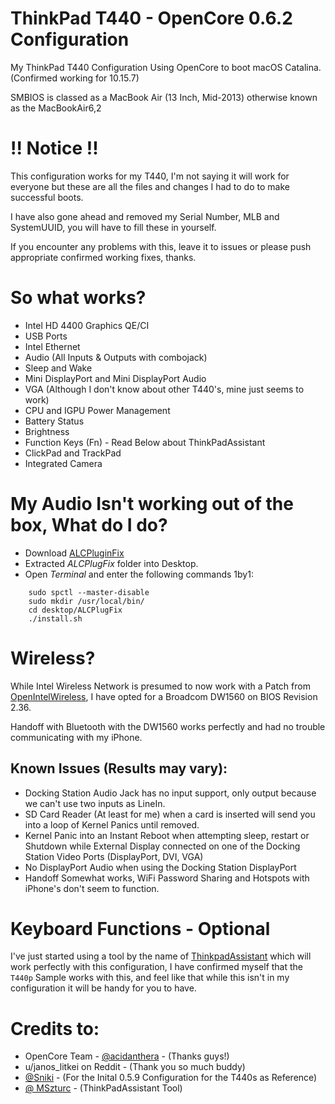 # ThinkPad T440 - OpenCore 0.6.2 Configuration
My ThinkPad T440 Configuration Using OpenCore to boot macOS Catalina. (Confirmed working for 10.15.7)

SMBIOS is classed as a MacBook Air (13 Inch, Mid-2013) otherwise known as the MacBookAir6,2

# !! Notice !!
This configuration works for my T440, I'm not saying it will work for everyone but these are all the files and changes I had to do to make successful boots.

I have also gone ahead and removed my Serial Number, MLB and SystemUUID, you will have to fill these in yourself.

If you encounter any problems with this, leave it to issues or please push appropriate confirmed working fixes, thanks.

# So what works?

- Intel HD 4400 Graphics QE/CI
- USB Ports
- Intel Ethernet
- Audio (All Inputs & Outputs with combojack)
- Sleep and Wake
- Mini DisplayPort and Mini DisplayPort Audio
- VGA (Although I don't know about other T440's, mine just seems to work)
- CPU and IGPU Power Management
- Battery Status
- Brightness
- Function Keys (Fn) - Read Below about ThinkPadAssistant
- ClickPad and TrackPad
- Integrated Camera

# My Audio Isn't working out of the box, What do I do?

- Download [ALCPluginFix](https://github.com/AO554/ThinkPad-T440-OC-0.6.2/blob/main/ALCPlugFix.zip?raw=true)
- Extracted *ALCPlugFix* folder into Desktop.
- Open *Terminal* and enter the following commands 1by1:

```
    sudo spctl --master-disable
    sudo mkdir /usr/local/bin/
    cd desktop/ALCPlugFix
    ./install.sh
````
# Wireless?
While Intel Wireless Network is presumed to now work with a Patch from [OpenIntelWireless](https://github.com/OpenIntelWireless), I have opted for a Broadcom DW1560 on BIOS Revision 2.36.

Handoff with Bluetooth with the DW1560 works perfectly and had no trouble communicating with my iPhone.

## Known Issues (Results may vary):

- Docking Station Audio Jack has no input support, only output because we can't use two inputs as LineIn.
- SD Card Reader (At least for me) when a card is inserted will send you into a loop of Kernel Panics until removed.
- Kernel Panic into an Instant Reboot when attempting sleep, restart or Shutdown while External Display connected on one of the Docking Station Video Ports (DisplayPort, DVI, VGA)
- No DisplayPort Audio when using the Docking Station DisplayPort
- Handoff Somewhat works, WiFi Password Sharing and Hotspots with iPhone's don't seem to function.

# Keyboard Functions - Optional 
I've just started using a tool by the name of [ThinkpadAssistant](https://github.com/MSzturc/ThinkpadAssistant) which will work perfectly with this configuration, I have confirmed myself that the ``T440p`` Sample works with this, and feel like that while this isn't in my configuration it will be handy for you to have.

# Credits to:
- OpenCore Team - [@acidanthera](https://github.com/acidanthera) - (Thanks guys!)
- u/janos_litkei on Reddit - (Thank you so much buddy)
- [@Sniki](https://github.com/Sniki) - (For the Inital 0.5.9 Configuration for the T440s as Reference)
- [@ MSzturc](https://github.com/MSzturc) - (ThinkPadAssistant Tool) 
